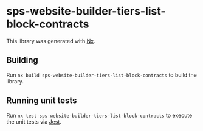 # sps-website-builder-tiers-list-block-contracts

This library was generated with [Nx](https://nx.dev).

## Building

Run `nx build sps-website-builder-tiers-list-block-contracts` to build the library.

## Running unit tests

Run `nx test sps-website-builder-tiers-list-block-contracts` to execute the unit tests via [Jest](https://jestjs.io).
